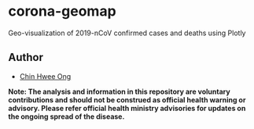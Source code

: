 # corona-geomap

Geo-visualization of 2019-nCoV confirmed cases and deaths using Plotly

## Author

* [Chin Hwee Ong](https://github.com/hweecat)

**Note: The analysis and information in this repository are voluntary contributions and should not be construed as official health warning or advisory. Please refer official health ministry advisories for updates on the ongoing spread of the disease.**
